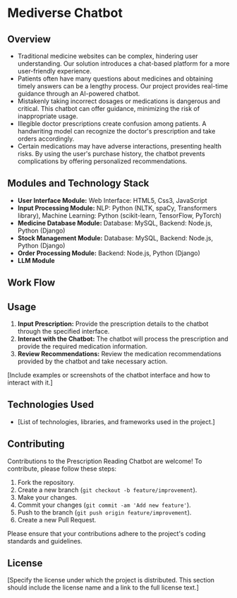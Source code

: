 # Mediverse Chatbot

## Overview

- Traditional medicine websites can be complex, hindering user understanding. Our solution introduces a chat-based platform for a more user-friendly experience.
- Patients often have many questions about medicines and obtaining timely answers can be a lengthy process. Our project provides real-time guidance through an AI-powered chatbot.
- Mistakenly taking incorrect dosages or medications is dangerous and critical. This chatbot can offer guidance, minimizing the risk of inappropriate usage.
- Illegible doctor prescriptions create confusion among patients. A handwriting model can recognize the doctor's prescription and take orders accordingly.
- Certain medications may have adverse interactions, presenting health risks. By using the user's purchase history, the chatbot prevents complications by offering personalized recommendations.


## Modules and Technology Stack

- **User Interface Module:** Web Interface: HTML5, Css3, JavaScript
- **Input Processing Module:** NLP: Python  (NLTK, spaCy, Transformers library), Machine Learning: Python (scikit-learn, TensorFlow, PyTorch)
- **Medicine Database Module:** Database: MySQL, Backend: Node.js, Python (Django)
- **Stock Management Module:** Database: MySQL, Backend: Node.js, Python (Django)
- **Order Processing Module:** Backend: Node.js, Python (Django)
- **LLM Module**

## Work Flow


## Usage

1. **Input Prescription:** Provide the prescription details to the chatbot through the specified interface.
2. **Interact with the Chatbot:** The chatbot will process the prescription and provide the required medication information.
3. **Review Recommendations:** Review the medication recommendations provided by the chatbot and take necessary action.

[Include examples or screenshots of the chatbot interface and how to interact with it.]

## Technologies Used

- [List of technologies, libraries, and frameworks used in the project.]

## Contributing

Contributions to the Prescription Reading Chatbot are welcome! To contribute, please follow these steps:

1. Fork the repository.
2. Create a new branch (`git checkout -b feature/improvement`).
3. Make your changes.
4. Commit your changes (`git commit -am 'Add new feature'`).
5. Push to the branch (`git push origin feature/improvement`).
6. Create a new Pull Request.

Please ensure that your contributions adhere to the project's coding standards and guidelines.

## License

[Specify the license under which the project is distributed. This section should include the license name and a link to the full license text.]

